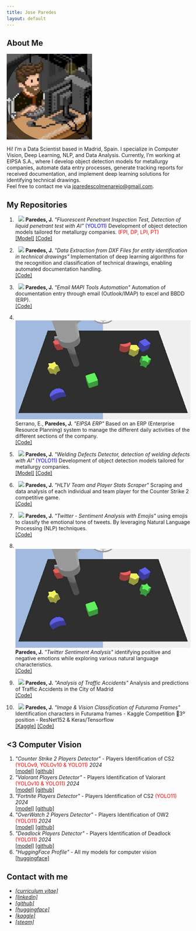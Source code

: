 ```yaml
---
title: Jose Paredes
layout: default
---
```


## About Me

<img class="profile-picture" src="profile.jpg">

Hi! I’m a Data Scientist based in Madrid, Spain. I specialize in Computer Vision, Deep Learning, NLP, and Data Analysis. Currently, I’m working at EIPSA S.A., where I develop object detection models for metallurgy companies, automate data entry processes, generate tracking reports for received documentation, and implement deep learning solutions for identifying technical drawings. <br /> Feel free to contact me via <jparedescolmenarejo@gmail.com>.


## My Repositories

1. &nbsp; <img class="project-picture" src="images/rsp.png"> <b>Paredes, J.</b> <em>"Fluorescent Penetrant Inspection Test, Detection of liquid penetrant test with AI"</em> <span style="color:blue">(YOLO11)</span> Development of object detection models tailored for metallurgy companies. <span style="color:red">(FPI, DP, LPI, PT)</span> <br />
[[Model]](https://huggingface.co/jparedesDS/fluorescent-penetrant-inspection) [[Code]](https://github.com/jparedesDS/fluorescent-penetrant-inspection)

2. &nbsp; <img class="project-picture" src="images/rsp.png"> <b>Paredes, J.</b> <em>"Data Extraction from DXF Files for entity identification in technical drawings"</em>
Implementation of deep learning algorithms for the recognition and classification of technical drawings, enabling automated documentation handling. <br />
[[Code]](https://github.com/jparedesDS/extract-data-dxf)

3. &nbsp; <img class="project-picture" src="images/rsp.png"> <b>Paredes, J.</b> <em>"Email MAPI Tools Automation"</em> Automation of documentation entry through email (Outlook/IMAP) to excel and BBDD (ERP).<br />
[[Code]](https://github.com/jparedesDS/email-mapi-tools-automation)

4. &nbsp; <img class="project-picture" src="images/behaviour.gif"> Serrano, E., <b>Paredes, J.</b> <em>"EIPSA ERP"</em> Based on an ERP (Enterprise Resource Planning) system to manage the different daily activities of the different sections of the company. <br />
[[Code]](https://github.com/jparedesDS/ERP_EIPSA)

5. &nbsp; <img class="project-picture" src="images/rsp.png"> <b>Paredes, J.</b> <em>"Welding Defects Detector, detection of welding defects with AI"</em> <span style="color:blue">(YOLO11)</span>
Development of object detection models tailored for metallurgy companies. <br />
[[Model]](https://huggingface.co/jparedesDS/welding-defects-detection) [[Code]](https://github.com/jparedesDS/welding-defects-detection)

6. &nbsp; <img class="project-picture" src="images/rsp.png"> <b>Paredes, J.</b> <em>"HLTV Team and Player Stats Scraper"</em> Scraping and data analysis of each individual and team player for the Counter Strike 2 competitive game. <br />
[[Code]](https://github.com/jparedesDS/hltv-scraper)

7. &nbsp; <img class="project-picture" src="images/rsp.png"> <b>Paredes, J.</b> <em>"Twitter - Sentiment Analysis with Emojis"</em> using emojis to classify the emotional tone of tweets. By leveraging Natural Language Processing (NLP) techniques. <br />
[[Code]](https://github.com/jparedesDS/lazy-classifier-traffic-accidents-madrid)

8. &nbsp; <img class="project-picture" src="images/behaviour.gif"> <b>Paredes, J.</b> <em>"Twitter Sentiment Analysis"</em> identifying positive and negative emotions while exploring various natural language characteristics. <br />
[[Code]](https://github.com/jparedesDS/tensorflow-twitter-sentiment-analysis)

9. &nbsp; <img class="project-picture" src="images/rsp.png"> <b>Paredes, J.</b> <em>"Analysis of Traffic Accidents"</em> Analysis and predictions of Traffic Accidents in the City of Madrid <br />
[[Code]](https://github.com/jparedesDS/lazy-classifier-traffic-accidents-madrid)

10. &nbsp; <img class="project-picture" src="images/rsp.png"> <b>Paredes, J.</b> <em>"Image & Vision Classification of Futurama Frames"</em> Identification characters in Futurama frames - Kaggle Competition 🥉3º position - ResNet152 & Keras/Tensorflow <br />
[[Kaggle]](https://www.kaggle.com/competitions/comp-mediavida-2-futurama/leaderboard) [[Code]](https://github.com/jparedesDS/image-classification-multilabel)


## <3 Computer Vision 

1. _"Counter Strike 2 Players Detector"_ - Players Identification of CS2 <span style="color:red">(YOLOv9, YOLOv10 & YOLO11)</span> _2024_ <br /> [[model]](https://huggingface.co/collections/jparedesDS/cs2-yolo-object-detection-66f65a7fa395d5e5ede71489) [[github]](https://github.com/jparedesDS/cs2-object-dectection) <br />
2. _"Valorant Players Detector"_ - Players Identification of Valorant <span style="color:red">(YOLOv10 & YOLO11)</span> _2024_ <br /> [[model]](https://huggingface.co/collections/jparedesDS/valorant-yolo-object-detection-6708db8eda7c23b8859bcd3b) [[github]](https://github.com/jparedesDS/valorant-object-detection) <br />
3. _"Fortnite Players Detector"_ - Players Identification of CS2 <span style="color:red">(YOLO11)</span> _2024_ <br /> [[model]](https://huggingface.co/jparedesDS/fortnite-yolo11m) [[github]](https://github.com/jparedesDS/fortnite-object-detection) <br />
4. _"OverWatch 2 Players Detector"_ - Players Identification of OW2 <span style="color:red">(YOLO11)</span> _2024_ <br /> [[model]](https://huggingface.co/jparedesDS/ow2-yolo11m) [[github]](https://github.com/jparedesDS/ow2-object-dectection) <br />
5. _"Deadlock Players Detector"_ - Players Identification of Deadlock <span style="color:red">(YOLO11)</span> _2024_ <br /> [[model]](https://huggingface.co/jparedesDS/deadlock-yolo11l) [[github]](https://github.com/jparedesDS/deadlock-object-detection) <br />
6. _"HuggingFace Profile"_ - All my models for computer vision <br /> [[huggingface]](https://huggingface.co/jparedesDS/)


## Contact with me

- _[[curriculum vitae]](https://jparedesds.github.io/resume.pdf)_ <br />
- _[[linkedin]](https://www.linkedin.com/in/jparedesDS/)_ <br />
- _[[github]](https://github.com/jparedesDS/)_ <br />
- _[[huggingface]](https://huggingface.co/jparedesDS/)_ <br />
- _[[kaggle]](https://www.kaggle.com/joseparedesc)_ <br />
- _[[steam]](https://steamcommunity.com/id/xhito/)_ <br />





